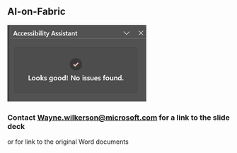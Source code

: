 ## AI-on-Fabric  
![alt text](<../Images/Accessibility Checked.jpg>)

### Contact Wayne.wilkerson@microsoft.com for a link to the slide deck 
or 
for link to the original Word documents
